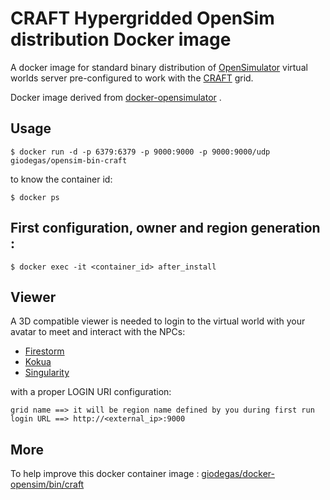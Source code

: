 # CRAFT Hypergridded OpenSim distribution Docker image

A docker image for standard binary distribution of [OpenSimulator](http://opensimulator.org) virtual worlds server pre-configured to work with the [CRAFT](http://www.craft-world.org) grid.

Docker image derived from [docker-opensimulator](http://github.com/QuantumObject/docker-opensimulator) .

## Usage

    $ docker run -d -p 6379:6379 -p 9000:9000 -p 9000:9000/udp giodegas/opensim-bin-craft

to know the container id:    

    $ docker ps
## First configuration, owner and region generation :
    $ docker exec -it <container_id> after_install

## Viewer

A 3D compatible viewer is needed to login to the virtual world with your avatar to meet and interact with the NPCs:

* [Firestorm](http://www.firestormviewer.org)
* [Kokua](http://wiki.kokuaviewer.org/wiki/Kokua/Downloads) 
* [Singularity](http://www.singularityviewer.org/) 

with a proper LOGIN URI configuration:

    grid name ==> it will be region name defined by you during first run
    login URL ==> http://<external_ip>:9000

## More
To help improve this docker container image : [giodegas/docker-opensim/bin/craft](https://github.com/giodegas/docker-opensim/tree/master/bin/craft)
